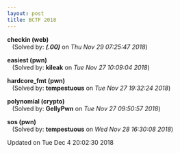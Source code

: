 ```yaml
---
layout: post
title: BCTF 2018
---
```


<!--break-->

**checkin (web)**  
&nbsp;&nbsp;&nbsp;(Solved by: **_(.00)_** on _Thu Nov 29 07:25:47 2018_)  
  
**easiest (pwn)**  
&nbsp;&nbsp;&nbsp;(Solved by: **kileak** on _Tue Nov 27 10:09:04 2018_)  
  
**hardcore_fmt (pwn)**  
&nbsp;&nbsp;&nbsp;(Solved by: **tempestuous** on _Tue Nov 27 19:32:24 2018_)  
  
**polynomial (crypto)**  
&nbsp;&nbsp;&nbsp;(Solved by: **GellyPwn** on _Tue Nov 27 09:50:57 2018_)  
  
**sos (pwn)**  
&nbsp;&nbsp;&nbsp;(Solved by: **tempestuous** on _Wed Nov 28 16:30:08 2018_)  
  


Updated on Tue Dec  4 20:02:30 2018
